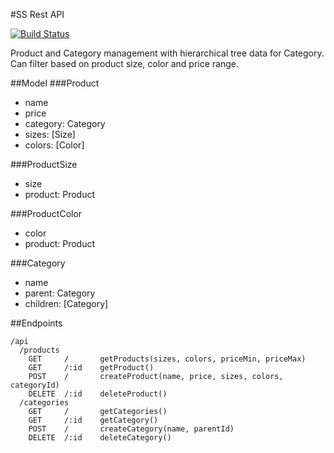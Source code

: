 #SS Rest API

[![Build Status](https://codeship.com/projects/2880c640-0250-0134-acd6-5a840fcbac76/status.png?branch=master)](https://codeship.com/projects/2880c640-0250-0134-acd6-5a840fcbac76/status.png?branch=master)

Product and Category management with hierarchical tree data for Category. Can filter based on product size, color and price range.

##Model
###Product
- name
- price
- category: Category
- sizes: [Size]
- colors: [Color]

###ProductSize
- size
- product: Product

###ProductColor
- color
- product: Product

###Category
- name
- parent: Category
- children: [Category]

##Endpoints
```
/api
  /products
    GET     /       getProducts(sizes, colors, priceMin, priceMax)
    GET     /:id    getProduct()
    POST    /       createProduct(name, price, sizes, colors, categoryId)
    DELETE  /:id    deleteProduct()
  /categories
    GET     /       getCategories()
    GET     /:id    getCategory()
    POST    /       createCategory(name, parentId)
    DELETE  /:id    deleteCategory()
```
